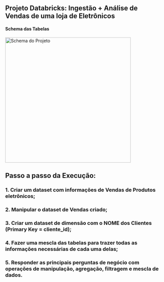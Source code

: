 ## Projeto Databricks: Ingestão + Análise de Vendas de uma loja de Eletrônicos
#### Schema das Tabelas
<img src="https://github.com/marcelmarujo/Databricks-Vendas-Loja-Eletronicos/blob/master/Schema%20-%20Vendas%20Eletr%C3%B4nicos.jpeg?raw=true" alt="Schema do Projeto" width="400" />

## Passo a passo da Execução:
### 1. Criar um dataset com informações de Vendas de Produtos eletrônicos;
### 2. Manipular o dataset de Vendas criado;
### 3. Criar um dataset de dimensão com o NOME dos Clientes (Primary Key = cliente_id);
### 4. Fazer uma mescla das tabelas para trazer todas as informações necessárias de cada uma delas;
### 5. Responder as principais perguntas de negócio com operações de manipulação, agregação, filtragem e mescla de dados.
